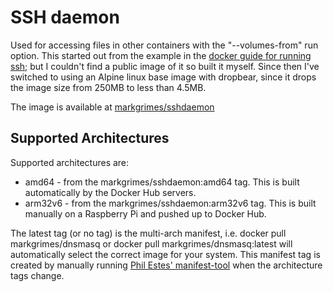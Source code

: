 # SSH daemon

Used for accessing files in other containers with the "--volumes-from" run option.
This started out from the example in the [docker guide for running ssh](https://docs.docker.com/engine/examples/running_ssh_service/);
but I couldn't find a public image of it so built it myself. Since then I've switched
to using an Alpine linux base image with dropbear, since it drops the image size from
250MB to less than 4.5MB.

The image is available at [markgrimes/sshdaemon](https://hub.docker.com/r/markgrimes/clientserver_build/)

## Supported Architectures

Supported architectures are:

* amd64 - from the markgrimes/sshdaemon:amd64 tag. This is built automatically by the Docker Hub servers.
* arm32v6 - from the markgrimes/sshdaemon:arm32v6 tag. This is built manually on a Raspberry Pi and pushed up to Docker Hub.

The latest tag (or no tag) is the multi-arch manifest, i.e. docker pull markgrimes/dnsmasq or
docker pull markgrimes/dnsmasq:latest will automatically select the correct image for your system.
This manifest tag is created by manually running [Phil Estes' manifest-tool](https://github.com/estesp/manifest-tool)
when the architecture tags change.
